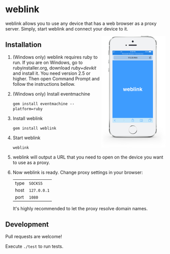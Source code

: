 # weblink

weblink allows you to use any device that has a web browser as a proxy server.
Simply, start weblink and connect your device to it.

<img src="weblink.png" alt="weblink" align="right" width="40%">

## Installation

1. (Windows only) weblink requires ruby to run. If you are on Windows, go to
   rubyinstaller.org, download *ruby+devkit* and install it. You need version
   2.5 or higher. Then open Command Prompt and follow the instructions bellow.

1. (Windows only) Install eventmachine

   ```
   gem install eventmachine --platform=ruby
   ```

1. Install weblink

   ```
   gem install weblink
   ```

1. Start weblink

   ```
   weblink
   ```

1. weblink will output a URL that you need to open on the device you want to use
   as a proxy.

1. Now weblink is ready. Change proxy settings in your browser:

   |||
   |---|---|
   | type | `SOCKS5` |
   | host | `127.0.0.1` |
   | port | `1080` |

   It's highly recommended to let the proxy resolve domain names.

## Development

Pull requests are welcome!

Execute `./test` to run tests.
